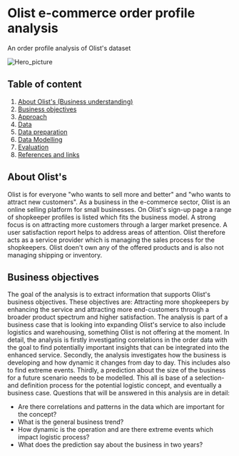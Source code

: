 # Olist e-commerce order profile analysis
An order profile analysis of Olist's dataset

![Hero_picture](https://cdn.pixabay.com/photo/2016/03/23/07/57/receipt-1274307_960_720.jpg)

## Table of content
1. [About Olist's (Business understanding)](#business_understanding)
2. [Business objectives](#objectives)
3. [Approach](#approach)
4. [Data](#data)
5. [Data preparation](#preparation)
6. [Data Modelling](#modelling)
7. [Evaluation](#evaluation)
8. [References and links](#references)

## About Olist's <a name="business_understanding"></a>
Olist is for everyone "who wants to sell more and better" and "who wants to attract new customers". As a business in the e-commerce sector, Olist is an online selling platform for small businesses. On Olist's sign-up page a range of shopkeeper profiles is listed which fits the business model. A strong focus is on attracting more customers through a larger market presence. A user satisfaction report helps to address areas of attention. Olist therefore acts as a service provider which is managing the sales process for the shopkeepers. Olist doen't own any of the offered products and is also not managing shipping or inventory.

## Business objectives <a name="objectives"></a>
The goal of the analysis is to extract information that supports Olist's business objectives. These objectives are: Attracting more shopkeepers by enhancing the service and attracting more end-customers through a broader product spectrum and higher satisfaction. The analysis is part of a business case that is looking into expanding Olist's service to also include logistics and warehousing, something Olist is not offering at the moment.
In detail, the analysis is firstly investigating correlations in the order data with the goal to find potentially important insights that can be integrated into the enhanced service. Secondly, the analysis investigates how the business is developing and how dynamic it changes from day to day. This includes also to find extreme events. Thirdly, a prediction about the size of the business for a future scenario needs to be modelled. This all is base of a selection- and definition process for the potential logistic concept, and eventually a business case. Questions that will be answered in this analysis are in detail:
- Are there correlations and patterns in the data which are important for the concept?
- What is the general business trend?
- How dynamic is the operation and are there extreme events which impact logistic process?
- What does the prediction say about the business in two years?


